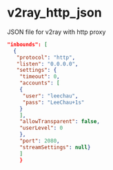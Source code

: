 # v2ray_http_json
JSON file for v2ray with http proxy

```json
"inbounds": [
  {
   "protocol": "http",
   "listen": "0.0.0.0",
   "settings": {
    "timeout": 0,
	"accounts": [
	{
	 "user": "leechau",
	 "pass": "LeeChau+1s"
	}
	],
	"allowTransparent": false,
	"userLevel": 0
	},
	"port": 2080,
	"streamSettings": null}
	]
	}

```

